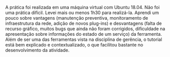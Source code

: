 A prática foi realizada em uma máquina virtual com Ubuntu 18.04. Não foi uma prática difícil. Levei mais ou menos 1h30 para realizá-la. Aprendi um pouco sobre vantagens (manutenção preventiva, monitoramento de infraestrutura da rede, adição de novos plug-ins) e desvantagens (falta de recurso gráfico, muitos bugs que ainda não foram corrigidos, dificuldade na apresentação sobre informações do estado de um serviço) da ferramenta. Além de ser uma das ferramentas vista na disciplina de gerência, o tutorial está bem explicado e contextualizado, o que facilitou bastante no desenvolvimento da atividade.
